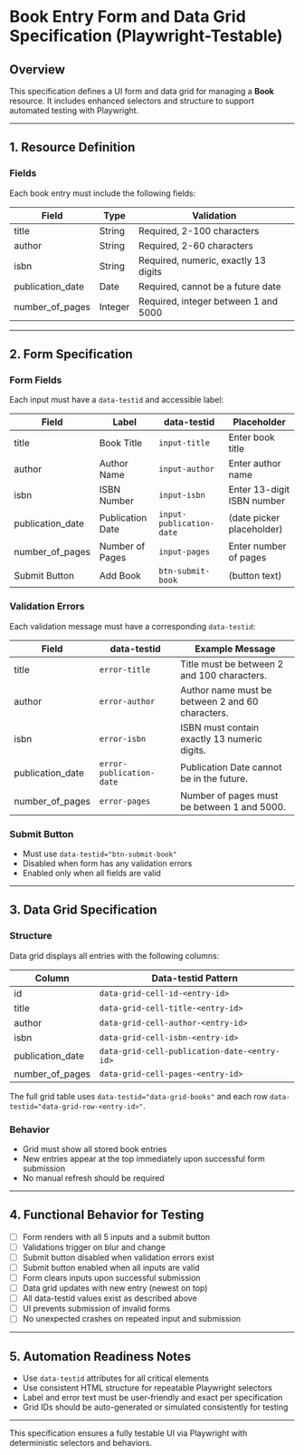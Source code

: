 # Book Entry Form and Data Grid Specification (Playwright-Testable)

## Overview

This specification defines a UI form and data grid for managing a **Book** resource. It includes enhanced selectors and structure to support automated testing with Playwright.

---

## 1. Resource Definition

### Fields

Each book entry must include the following fields:

| Field            | Type    | Validation                           |
| ---------------- | ------- | ------------------------------------ |
| title            | String  | Required, 2-100 characters           |
| author           | String  | Required, 2-60 characters            |
| isbn             | String  | Required, numeric, exactly 13 digits |
| publication_date | Date    | Required, cannot be a future date    |
| number_of_pages  | Integer | Required, integer between 1 and 5000 |

---

## 2. Form Specification

### Form Fields

Each input must have a `data-testid` and accessible label:

| Field            | Label            | data-testid              | Placeholder                |
| ---------------- | ---------------- | ------------------------ | -------------------------- |
| title            | Book Title       | `input-title`            | Enter book title           |
| author           | Author Name      | `input-author`           | Enter author name          |
| isbn             | ISBN Number      | `input-isbn`             | Enter 13-digit ISBN number |
| publication_date | Publication Date | `input-publication-date` | (date picker placeholder)  |
| number_of_pages  | Number of Pages  | `input-pages`            | Enter number of pages      |
| Submit Button    | Add Book         | `btn-submit-book`        | (button text)              |

### Validation Errors

Each validation message must have a corresponding `data-testid`:

| Field            | data-testid              | Example Message                                  |
| ---------------- | ------------------------ | ------------------------------------------------ |
| title            | `error-title`            | Title must be between 2 and 100 characters.      |
| author           | `error-author`           | Author name must be between 2 and 60 characters. |
| isbn             | `error-isbn`             | ISBN must contain exactly 13 numeric digits.     |
| publication_date | `error-publication-date` | Publication Date cannot be in the future.        |
| number_of_pages  | `error-pages`            | Number of pages must be between 1 and 5000.      |

### Submit Button

* Must use `data-testid="btn-submit-book"`
* Disabled when form has any validation errors
* Enabled only when all fields are valid

---

## 3. Data Grid Specification

### Structure

Data grid displays all entries with the following columns:

| Column           | Data-testid Pattern                          |
| ---------------- | -------------------------------------------- |
| id               | `data-grid-cell-id-<entry-id>`               |
| title            | `data-grid-cell-title-<entry-id>`            |
| author           | `data-grid-cell-author-<entry-id>`           |
| isbn             | `data-grid-cell-isbn-<entry-id>`             |
| publication_date | `data-grid-cell-publication-date-<entry-id>` |
| number_of_pages  | `data-grid-cell-pages-<entry-id>`            |

The full grid table uses `data-testid="data-grid-books"` and each row `data-testid="data-grid-row-<entry-id>"`.

### Behavior

* Grid must show all stored book entries
* New entries appear at the top immediately upon successful form submission
* No manual refresh should be required

---

## 4. Functional Behavior for Testing

* [ ] Form renders with all 5 inputs and a submit button
* [ ] Validations trigger on blur and change
* [ ] Submit button disabled when validation errors exist
* [ ] Submit button enabled when all inputs are valid
* [ ] Form clears inputs upon successful submission
* [ ] Data grid updates with new entry (newest on top)
* [ ] All data-testid values exist as described above
* [ ] UI prevents submission of invalid forms
* [ ] No unexpected crashes on repeated input and submission

---

## 5. Automation Readiness Notes

* Use `data-testid` attributes for all critical elements
* Use consistent HTML structure for repeatable Playwright selectors
* Label and error text must be user-friendly and exact per specification
* Grid IDs should be auto-generated or simulated consistently for testing

---

This specification ensures a fully testable UI via Playwright with deterministic selectors and behaviors.

